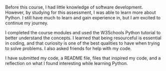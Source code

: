 Before this course, I had little knowledge of software development. However, by studying for this assessment, I was able to learn more about Python. I still have much to learn and gain experience in, but I am excited to continue my journey.

I completed the course modules and used the W3Schools Python tutorial to better understand the concepts. I learned that being resourceful is essential in coding, and that curiosity is one of the best qualities to have when trying to solve problems. I also asked friends for help with my code.

I have submitted my code, a README file, files that inspired my code, and a reflection on what I found interesting while learning Python.
